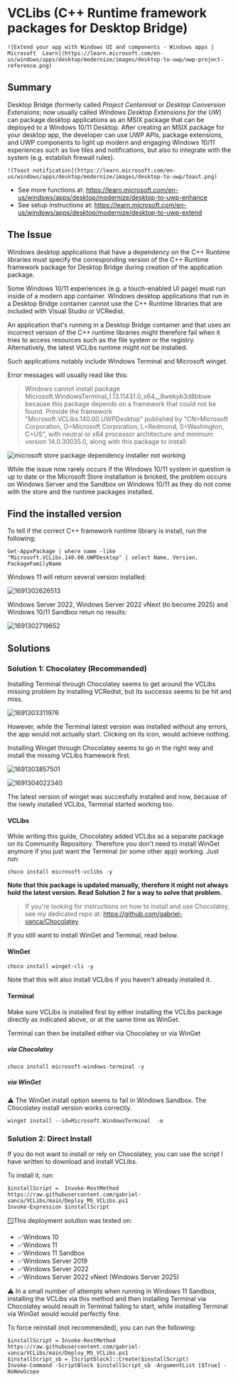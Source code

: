 # VCLibs (C++ Runtime framework packages for Desktop Bridge)

    ![Extend your app with Windows UI and components - Windows apps | Microsoft  Learn](https://learn.microsoft.com/en-us/windows/apps/desktop/modernize/images/desktop-to-uwp/uwp-project-reference.png)

## Summary

Desktop Bridge (formerly called *Project Centennial* or *Desktop Conversion Extensions*; now usually called *Windows Desktop Extensions for the UW*) can package desktop applications as an MSIX package that can be deployed to a Windows 10/11 Desktop. After creating an MSIX package for your desktop app, the developer can use UWP APIs, package extensions, and UWP components to light up modern and engaging Windows 10/11 experiences such as live tiles and notifications, but also to integrate with the system (e.g. establish firewall rules).

    ![Toast notification](https://learn.microsoft.com/en-us/windows/apps/desktop/modernize/images/desktop-to-uwp/toast.png)

* See more functions at: https://learn.microsoft.com/en-us/windows/apps/desktop/modernize/desktop-to-uwp-enhance
* See setup instructions at: https://learn.microsoft.com/en-us/windows/apps/desktop/modernize/desktop-to-uwp-extend

## The Issue

Windows desktop applications that have a dependency on the C++ Runtime libraries must specify the corresponding version of the C++ Runtime framework package for Desktop Bridge during creation of the application package.

Some Windows 10/11 experiences (e.g. a touch-enabled UI page) must run inside of a modern app container. Windows desktop applications that run in a Desktop Bridge container cannot use the C++ Runtime libraries that are included with Visual Studio or VCRedist.

An application that's running in a Desktop Bridge container and that uses an incorrect version of the C++ runtime libraries might therefore fail when it tries to access resources such as the file system or the registry. Alternatively, the latest VCLibs runtime might not be installed.

Such applications notably include Windows Terminal and Microsoft winget.

Error messages will usually read like this:

> Windows cannot install package Microsoft.WindowsTerminal_1.13.11431.0_x64__8wekyb3d8bbwe because this package depends on a framework that could not be found. Provide the framework "Microsoft.VCLibs.140.00.UWPDesktop" published by "CN=Microsoft Corporation, O=Microsoft Corporation, L=Redmond, S=Washington, C=US", with neutral or x64 processor architecture and minimum version 14.0.30035.0, along with this package to install.

![microsoft store package dependency installer not working](https://cdn.windowsreport.com/wp-content/uploads/2022/12/Untitled-design-31.jpg)

While the issue now rarely occurs if the Windows 10/11 system in question is up to date or the Microsoft Store installation is bricked, the problem occurs on Windows Server and the Sandbox on Windows 10/11 as they do not come with the store and the runtime packages installed.

## Find the installed version

To tell if the correct C++ framework runtime library is install, run the following:

```
Get-AppxPackage | where name -like "Microsoft.VCLibs.140.00.UWPDesktop" | select Name, Version, PackageFamilyName
```

Windows 11 will return several version installed:

![1691302626513](image/README/1691302626513.png)

Windows Server 2022, Windows Server 2022 vNext (to become 2025) and Windows 10/11 Sandbox retun no results:

![1691302719652](image/README/1691302719652.png)

## Solutions

### Solution 1: Chocolatey (Recommended)

Installing Terminal through Chocolatey seems to get around the VCLibs missing problem by installing VCRedist, but its successs seems to be hit and miss.

![1691303311976](image/README/1691303311976.png)

However, while the Terminal latest version was installed without any errors, the app would not actually start. Clicking on its icon, would achieve nothing.

Installing Winget through Chocolatey seems to go in the right way and install the missing VCLibs framework first.

![1691303857501](image/README/1691303857501.png)

![1691304022340](image/README/1691304022340.png)

The latest version of winget was succesfully installed and now, because of the newly installed VCLibs, Terminal started working too.

#### VCLibs

While writing this guide, Chocolatey added VCLibs as a separate package on its Community Repository. Therefore you don't need to install WinGet anymore if you just want the Terminal (or some other app) working. Just run:

```
choco install microsoft-vclibs -y
```

**Note that this package is updated manually, therefore it might not always hold the latest version. Read Solution 2 for a way to solve that problem.**

> If you're looking for instructions on how to install and use Chocolatey, see my dedicated repo at: https://github.com/gabriel-vanca/Chocolatey

If you still want to install WinGet and Terminal, read below.

#### WinGet

```
choco install winget-cli -y
```

Note that this will also install VCLibs if you haven't already installed it.

#### Terminal

Make sure VCLibs is installed first by either installing the VCLibs package directly as indicated above, or at the same time as WinGet.

Terminal can then be installed either via Chocolatey or via WinGet

##### via Chocolatey

```
choco install microsoft-windows-terminal -y
```

##### via WinGet

⚠️ The WinGet install option seems to fail in Windows Sandbox. The Chocolatey install version works correctly.

```
winget install --id=Microsoft.WindowsTerminal  -e
```

### Solution 2: Direct Install

If you do not want to install or rely on Chocolatey, you can use the script I have written to download and install VCLibs.

To install it, run:

```
$installScript =  Invoke-RestMethod https://raw.githubusercontent.com/gabriel-vanca/VCLibs/main/Deploy_MS_VCLibs.ps1
Invoke-Expression $installScript
```

🪟This deployment solution was tested on:

* ✅Windows 10
* ✅Windows 11
* ✅Windows 11 Sandbox
* ✅Windows Server 2019
* ✅Windows Server 2022
* ✅Windows Server 2022 vNext (Windows Server 2025)

⚠️ In a small number of attempts when running in Windows 11 Sandbox, installing the VCLibs via this method and then installing Terminal via Chocolatey would result in Terminal failing to start, while installing Terminal via WinGet would would perfectly fine.

To force reinstall (not recommended), you can run the following:

```
$installScript = Invoke-RestMethod https://raw.githubusercontent.com/gabriel-vanca/VCLibs/main/Deploy_MS_VCLibs.ps1
$installScript_sb = [Scriptblock]::Create($installScript)
Invoke-Command -ScriptBlock $installScript_sb -ArgumentList [$True] -NoNewScope
```
